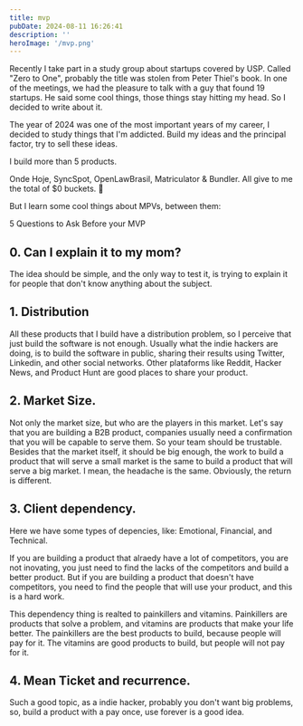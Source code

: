 ```yaml
---
title: mvp
pubDate: 2024-08-11 16:26:41
description: ''
heroImage: '/mvp.png'
---
```


Recently I take part in a study group about startups covered by USP. Called "Zero to One", probably the title was stolen from Peter Thiel's book. In one of the meetings, we had the pleasure to talk with a guy that found 19 startups. He said some cool things, those things stay hitting my head. So I decided to write about it.

The year of 2024 was one of the most important years of my career, I decided to study things that I'm addicted. Build my ideas and the principal factor, try to sell these ideas.

I build more than 5 products.

Onde Hoje, SyncSpot, OpenLawBrasil, Matriculator & Bundler. All give to me the total of $0 buckets. 🫠

But I learn some cool things about MPVs, between them:

5 Questions to Ask Before your MVP

## 0. Can I explain it to my mom?

The idea should be simple, and the only way to test it, is trying to explain it for people that don't know anything about the subject.

## 1. Distribution

All these products that I build have a distribution problem, so I perceive that just build the software is not enough. Usually what the indie hackers are doing, is to build the software in public, sharing their results using Twitter, Linkedin, and other social networks. Other plataforms like Reddit, Hacker News, and Product Hunt are good places to share your product.

## 2. Market Size.

Not only the market size, but who are the players in this market. Let's say that you are building a B2B product, companies usually need a confirmation that you will be capable to serve them. So your team should be trustable. Besides that the market itself, it should be big enough, the work to build a product that will serve a small market is the same to build a product that will serve a big market. I mean, the headache is the same. Obviously, the return is different.

## 3. Client dependency.

Here we have some types of depencies, like: Emotional, Financial, and Technical.

If you are building a product that alraedy have a lot of competitors, you are not inovating, you just need to find the lacks of the competitors and build a better product. But if you are building a product that doesn't have competitors, you need to find the people that will use your product, and this is a hard work.

This dependency thing is realted to painkillers and vitamins. Painkillers are products that solve a problem, and vitamins are products that make your life better. The painkillers are the best products to build, because people will pay for it. The vitamins are good products to build, but people will not pay for it.

## 4. Mean Ticket and recurrence.

Such a good topic, as a indie hacker, probably you don't want big problems, so, build a product with a pay once, use forever is a good idea.
